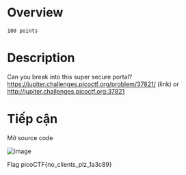 # Overview #
`100 points`

# Description #
Can you break into this super secure portal? https://jupiter.challenges.picoctf.org/problem/37821/ (link) or http://jupiter.challenges.picoctf.org:37821

# Tiếp cận #
Mở source code 

![image](https://github.com/hgiang20/PicoCTF_Writeup/assets/130575510/ad39bf4c-14af-420f-b566-e0657c08c68e)

Flag picoCTF{no_clients_plz_1a3c89}


